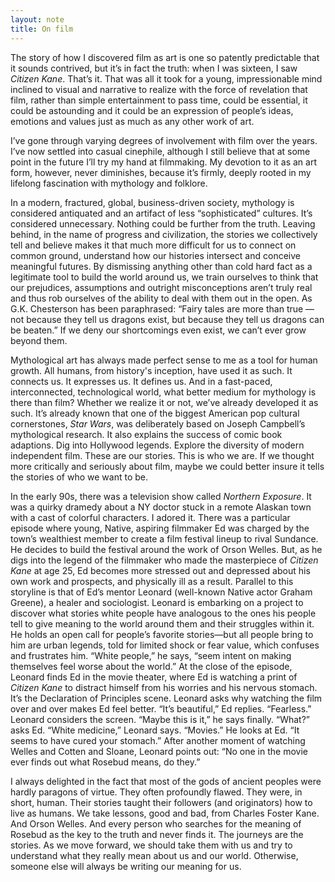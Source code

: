 ```yaml
---
layout: note
title: On film
---
```


The story of how I discovered film as art is one so patently predictable that it sounds contrived, but it’s in fact the truth: when I was sixteen, I saw _Citizen Kane_. That’s it. That was all it took for a young, impressionable mind inclined to visual and narrative to realize with the force of revelation that film, rather than simple entertainment to pass time, could be essential, it could be astounding and it could be an expression of people’s ideas, emotions and values just as much as any other work of art.
 
I’ve gone through varying degrees of involvement with film over the years. I’ve now settled into casual cinephile, although I still believe that at some point in the future I’ll try my hand at filmmaking. My devotion to it as an art form, however, never diminishes, because it’s firmly, deeply rooted in my lifelong fascination with mythology and folklore.
 
In a modern, fractured, global, business-driven society, mythology is considered antiquated and an artifact of less “sophisticated” cultures. It’s considered unnecessary. Nothing could be further from the truth. Leaving behind, in the name of progress and civilization, the stories we collectively tell and believe makes it that much more difficult for us to connect on common ground, understand how our histories intersect and conceive meaningful futures. By dismissing anything other than cold hard fact as a legitimate tool to build the world around us, we train ourselves to think that our prejudices, assumptions and outright misconceptions aren’t truly real and thus rob ourselves of the ability to deal with them out in the open. As G.K. Chesterson has been paraphrased: “Fairy tales are more than true — not because they tell us dragons exist, but because they tell us dragons can be beaten.” If we deny our shortcomings even exist, we can’t ever grow beyond them.
 
Mythological art has always made perfect sense to me as a tool for human growth. All humans, from history's inception, have used it as such. It connects us. It expresses us. It defines us. And in a fast-paced, interconnected, technological world, what better medium for mythology is there than film? Whether we realize it or not, we’ve already developed it as such. It’s already known that one of the biggest American pop cultural cornerstones, _Star Wars_, was deliberately based on Joseph Campbell’s mythological research. It also explains the success of comic book adaptions. Dig into Hollywood legends. Explore the diversity of modern independent film. These are our stories. This is who we are. If we thought more critically and seriously about film, maybe we could better insure it tells the stories of who we want to be.
 
In the early 90s, there was a television show called _Northern Exposure_. It was a quirky dramedy about a NY doctor stuck in a remote Alaskan town with a cast of colorful characters. I adored it. There was a particular episode where young, Native, aspiring filmmaker Ed was charged by the town’s wealthiest member to create a film festival lineup to rival Sundance. He decides to build the festival around the work of Orson Welles. But, as he digs into the legend of the filmmaker who made the masterpiece of _Citizen Kane_ at age 25, Ed becomes more stressed out and depressed about his own work and prospects, and physically ill as a result. Parallel to this storyline is that of Ed’s mentor Leonard (well-known Native actor Graham Greene), a healer and sociologist. Leonard is embarking on a project to discover what stories white people have analogous to the ones his people tell to give meaning to the world around them and their struggles within it. He holds an open call for people’s favorite stories—but all people bring to him are urban legends, told for limited shock or fear value, which confuses and frustrates him. “White people,” he says, “seem intent on making themselves feel worse about the world.” At the close of the episode, Leonard finds Ed in the movie theater, where Ed is watching a print of _Citizen Kane_ to distract himself from his worries and his nervous stomach. It’s the Declaration of Principles scene. Leonard asks why watching the film over and over makes Ed feel better. “It’s beautiful,” Ed replies. “Fearless.” Leonard considers the screen. “Maybe this is it,” he says finally. “What?” asks Ed. “White medicine,” Leonard says. “Movies.” He looks at Ed. “It seems to have cured your stomach.” After another moment of watching Welles and Cotten and Sloane, Leonard points out: “No one in the movie ever finds out what Rosebud means, do they.”
 
I always delighted in the fact that most of the gods of ancient peoples were hardly paragons of virtue. They often profoundly flawed. They were, in short, human. Their stories taught their followers (and originators) how to live as humans. We take lessons, good and bad, from Charles Foster Kane. And Orson Welles. And every person who searches for the meaning of Rosebud as the key to the truth and never finds it. The journeys are the stories. As we move forward, we should take them with us and try to understand what they really mean about us and our world. Otherwise, someone else will always be writing our meaning for us.
